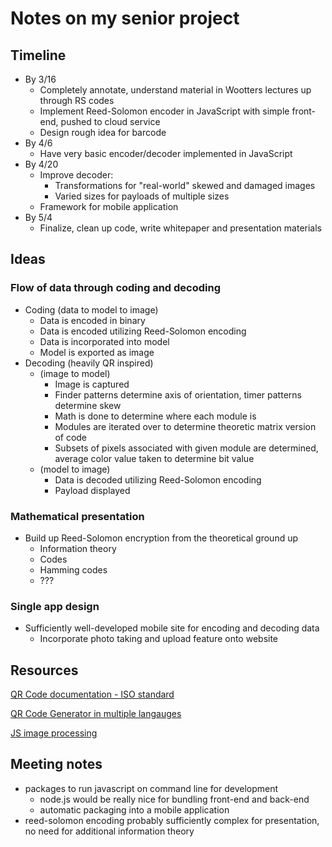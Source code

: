 # Notes on my senior project

## Timeline

- By 3/16
    - Completely annotate, understand material in Wootters lectures up through RS codes
    - Implement Reed-Solomon encoder in JavaScript with simple front-end, pushed to cloud service
    - Design rough idea for barcode
- By 4/6
    - Have very basic encoder/decoder implemented in JavaScript
- By 4/20
    - Improve decoder:
        - Transformations for "real-world" skewed and damaged images
        - Varied sizes for payloads of multiple sizes
    - Framework for mobile application
- By 5/4
    - Finalize, clean up code, write whitepaper and presentation materials

## Ideas

### Flow of data through coding and decoding

- Coding (data to model to image)
    - Data is encoded in binary
    - Data is encoded utilizing Reed-Solomon encoding
    - Data is incorporated into model
    - Model is exported as image
- Decoding (heavily QR inspired)
    - (image to model)
        - Image is captured
        - Finder patterns determine axis of orientation, timer patterns determine skew
        - Math is done to determine where each module is
        - Modules are iterated over to determine theoretic matrix version of code
        - Subsets of pixels associated with given module are determined, average color value taken to determine bit value
    - (model to image)
        - Data is decoded utilizing Reed-Solomon encoding
        - Payload displayed

### Mathematical presentation

- Build up Reed-Solomon encryption from the theoretical ground up
    - Information theory
    - Codes
    - Hamming codes
    - ???

### Single app design

- Sufficiently well-developed mobile site for encoding and decoding data
    - Incorporate photo taking and upload feature onto website

## Resources

[QR Code documentation - ISO standard](https://github.com/yansikeim/QR-Code/blob/master/ISO%20IEC%2018004%202015%20Standard.pdf)

[QR Code Generator in multiple langauges](https://github.com/kazuhikoarase/qrcode-generator)

[JS image processing](https://webkid.io/blog/image-processing-in-javascript/)

## Meeting notes

- packages to run javascript on command line for development
    - node.js would be really nice for bundling front-end and back-end
    - automatic packaging into a mobile application
- reed-solomon encoding probably sufficiently complex for presentation, no need for additional information theory
